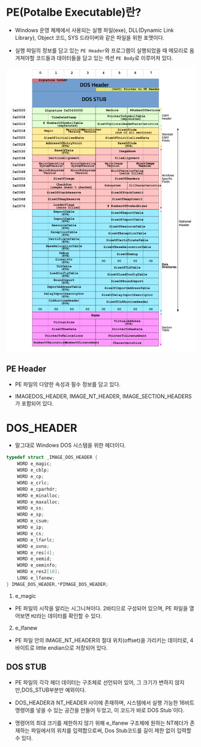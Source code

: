 # PE(Potalbe Executable)란?
- Windows 운영 체제에서 사용되는 실행 파일(exe), DLL(Dynamic Link Library), Object 코드, SYS 드라이버와 같은 파일을 위한 포맷이다. 

- 실행 파일의 정보를 담고 있는 `PE Header`와 프로그램이 실행되었을 때 메모리로 옴겨져야할 코드들과 데이터들을 담고 있는 섹션 `PE Body`로 이루어져 있다.

![PE_STRUCT](./img/PE_Struct.png)

## PE Header
- PE 파일의 다양한 속성과 필수 정보를 담고 있다.

- IMAGEDOS_HEADER, IMAGE_NT_HEADER, IMAGE_SECTION_HEADERS가 포함되어 있다.

# DOS_HEADER
- 말그대로 Windows DOS 시스템을 위한 헤더이다.

```C++
typedef struct _IMAGE_DOS_HEADER {
	WORD e_magic;
	WORD e_cblp;
	WORD e_cp;
	WORD e_crlc;
	WORD e_cparhdr;
	WORD e_minalloc;
	WORD e_maxalloc;
	WORD e_ss;
	WORD e_sp;
	WORD e_csum;
	WORD e_ip;
	WORD e_cs;
	WORD e_lfarlc;
	WORD e_ovno;
	WORD e_res[4];
	WORD e_oemid;
	WORD e_oeminfo;
	WORD e_res2[10];
	LONG e_lfanew;
} IMAGE_DOS_HEADER,*PIMAGE_DOS_HEADER;
```

1. e_magic
- PE 파일의 시작을 알리는 시그니쳐이다. 2바티으로 구성되어 있으며, PE 파일을 열어보면 `MZ`라는 데이터를 확인할 수 있다.

2. e_lfanew
- PE 파일 안의 IMAGE_NT_HEADER의 절대 위치(offset)을 가리키는 데이터로, 4바이트로 little endian으로 저장되어 있다.



## DOS STUB
- PE 파일의 각각 헤더 데이터는 구조체로 선언되어 있어, 그 크기가 변하지 않지만,DOS_STUB부분만 예외이다.

- DOS_HEADER과 NT_HEADER 사이에 존재하며, 시스템에서 실행 가능한 16비트 명령어를 넣을 수 있는 공간을 만들어 두었고, 이 코드가 바로 DOS Stub`이다.

- 명령어의 최대 크기를 제한하지 않기 위해 e_lfanew 구조체에 원하는 NT헤더가 존재하는 파일에서의 위치를 입력합으로써, Dos Stub코드를 길이 제한 없이 입력할 수 있다.

